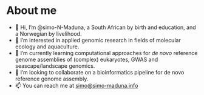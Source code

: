 # About me
- 👋 Hi, I’m @simo-N-Maduna, a South African by birth and education, and a Norwegian by livelihood.
- 👀 I’m interested in applied genomic research in fields of molecular ecology and aquaculture. 
- 🌱 I’m currently learning computational approaches for *de novo* reference genome assemblies of (complex) eukaryotes, GWAS and seascape/landscape genomics.
- 💞️ I’m looking to collaborate on a bioinformatics pipeline for de novo reference genome assembly. 
- 📫 You can reach me at simo@simo-maduna.info

<!---
simo-N-Maduna/simo-N-Maduna is a ✨ special ✨ repository because its `README.md` (this file) appears on your GitHub profile.
You can click the Preview link to take a look at your changes.
--->
